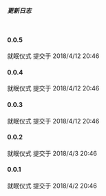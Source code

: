 ##### 更新日志

<div class="block">
  <el-timeline>
      <el-timeline-item timestamp="2018-4-12" placement="top">
      <el-card>
        <h4>0.0.5</h4>
        <p>就眠仪式 提交于 2018/4/12 20:46</p>
      </el-card>
    </el-timeline-item>
      <el-timeline-item timestamp="2018-4-12" placement="top">
      <el-card>
        <h4>0.0.4</h4>
        <p>就眠仪式 提交于 2018/4/12 20:46</p>
      </el-card>
    </el-timeline-item>
    <el-timeline-item timestamp="2018-4-12" placement="top">
      <el-card>
        <h4>0.0.3</h4>
        <p>就眠仪式 提交于 2018/4/12 20:46</p>
      </el-card>
    </el-timeline-item>
    <el-timeline-item timestamp="2018-4-12" placement="top">
      <el-card>
        <h4>0.0.2</h4>
        <p>就眠仪式 提交于 2018/4/3 20:46</p>
      </el-card>
    </el-timeline-item>
    <el-timeline-item timestamp="2018-4-12" placement="top">
      <el-card>
        <h4>0.0.1</h4>
        <p>就眠仪式 提交于 2018/4/2 20:46</p>
      </el-card>
    </el-timeline-item>
  </el-timeline>
</div>

<script setup>
import { ElTimeline, ElTimelineItem, ElCard} from "element-plus"
</script>

<style>
    .block {
        margin-top: 50px;
    }
    .el-card.is-always-shadow, .el-card.is-hover-shadow:focus, .el-card.is-hover-shadow:hover{
        box-shadow: 2px 0 8px 0 rgba(29,35,41,.05)!important;
        border: none!important;
    }
</style>
